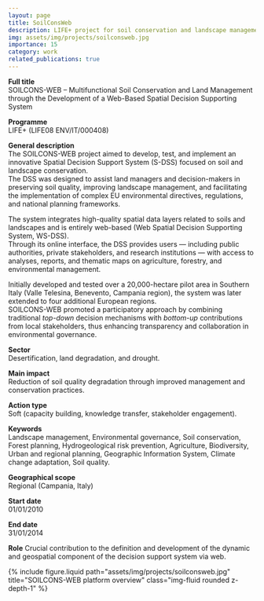 ```yaml
---
layout: page
title: SoilConsWeb
description: LIFE+ project for soil conservation and landscape management through a Web-based Spatial Decision Support System.
img: assets/img/projects/soilconsweb.jpg
importance: 15
category: work
related_publications: true
---
```


**Full title**  
SOILCONS-WEB – Multifunctional Soil Conservation and Land Management through the Development of a Web-Based Spatial Decision Supporting System

**Programme**  
LIFE+ (LIFE08 ENV/IT/000408)

**General description**  
The SOILCONS-WEB project aimed to develop, test, and implement an innovative Spatial Decision Support System (S-DSS) focused on soil and landscape conservation.  
The DSS was designed to assist land managers and decision-makers in preserving soil quality, improving landscape management, and facilitating the implementation of complex EU environmental directives, regulations, and national planning frameworks.

The system integrates high-quality spatial data layers related to soils and landscapes and is entirely web-based (Web Spatial Decision Supporting System, WS-DSS).  
Through its online interface, the DSS provides users — including public authorities, private stakeholders, and research institutions — with access to analyses, reports, and thematic maps on agriculture, forestry, and environmental management.

Initially developed and tested over a 20,000-hectare pilot area in Southern Italy (Valle Telesina, Benevento, Campania region), the system was later extended to four additional European regions.  
SOILCONS-WEB promoted a participatory approach by combining traditional _top-down_ decision mechanisms with _bottom-up_ contributions from local stakeholders, thus enhancing transparency and collaboration in environmental governance.

**Sector**  
Desertification, land degradation, and drought.

**Main impact**  
Reduction of soil quality degradation through improved management and conservation practices.

**Action type**  
Soft (capacity building, knowledge transfer, stakeholder engagement).

**Keywords**  
Landscape management, Environmental governance, Soil conservation, Forest planning, Hydrogeological risk prevention, Agriculture, Biodiversity, Urban and regional planning, Geographic Information System, Climate change adaptation, Soil quality.

**Geographical scope**  
Regional (Campania, Italy)

**Start date**  
01/01/2010

**End date**  
31/01/2014

**Role**
Crucial contribution to the definition and development of the dynamic and geospatial component of the decision support system via web.

<div class="row">
  <div class="col-sm mt-3 mt-md-0">
    {% include figure.liquid 
        path="assets/img/projects/soilconsweb.jpg" 
        title="SOILCONS-WEB platform overview"
        class="img-fluid rounded z-depth-1" 
    %}
  </div>
</div>
<br><br>

<!-- {% cite Manna2020OliveDSS %} -->
<!-- {% cite Marano2019ForestDSS %} -->
<!-- {% cite Manna2017SoilSealingFunctions %} -->
<!-- {% cite Terribile2017ViticultureGDSS %} -->
<!-- {% cite Terribile2015SoilConservation %} -->
